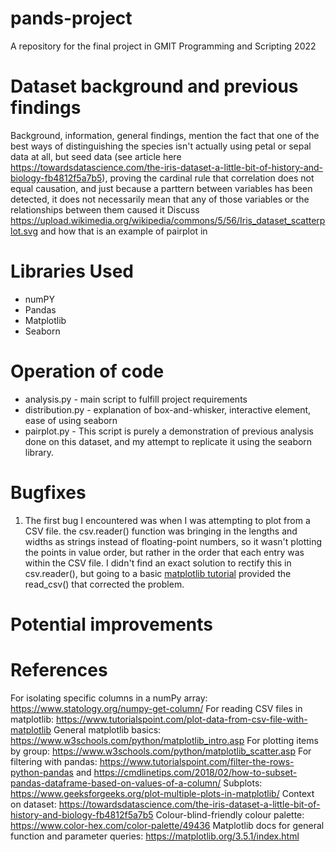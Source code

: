 # pands-project
A repository for the final project in GMIT Programming and Scripting 2022

# Dataset background and previous findings

Background, information, general findings, mention the fact that one of the best ways of distinguishing the species isn't actually using petal or sepal data at all, but seed data (see article here https://towardsdatascience.com/the-iris-dataset-a-little-bit-of-history-and-biology-fb4812f5a7b5), proving the cardinal rule that correlation does not equal causation, and just because a parttern between variables has been detected, it does not necessarily mean that any of those variables or the relationships between them caused it
Discuss https://upload.wikimedia.org/wikipedia/commons/5/56/Iris_dataset_scatterplot.svg and how that is an example of pairplot in 

# Libraries Used
- numPY
- Pandas
- Matplotlib
- Seaborn

# Operation of code
- analysis.py - main script to fulfill project requirements
- distribution.py - explanation of box-and-whisker, interactive element, ease of using seaborn
- pairplot.py - This script is purely a demonstration of previous analysis done on this dataset, and my attempt to replicate it using the seaborn library.

# Bugfixes
1. The first bug I encountered was when I was attempting to plot from a CSV file. the csv.reader() function was bringing in the lengths and widths as strings instead of floating-point numbers, so it wasn't plotting the points in value order, but rather in the order that each entry was within the CSV file. I didn't find an exact solution to rectify this in csv.reader(), but going to a basic [matplotlib tutorial](https://www.tutorialspoint.com/plot-data-from-csv-file-with-matplotlib) provided the read_csv() that corrected the problem.

# Potential improvements

# References

For isolating specific columns in a numPy array: https://www.statology.org/numpy-get-column/
For reading CSV files in matplotlib: https://www.tutorialspoint.com/plot-data-from-csv-file-with-matplotlib
General matplotlib basics: https://www.w3schools.com/python/matplotlib_intro.asp
For plotting items by group: https://www.w3schools.com/python/matplotlib_scatter.asp
For filtering with pandas: https://www.tutorialspoint.com/filter-the-rows-python-pandas and https://cmdlinetips.com/2018/02/how-to-subset-pandas-dataframe-based-on-values-of-a-column/
Subplots: https://www.geeksforgeeks.org/plot-multiple-plots-in-matplotlib/
Context on dataset: https://towardsdatascience.com/the-iris-dataset-a-little-bit-of-history-and-biology-fb4812f5a7b5
Colour-blind-friendly colour palette: https://www.color-hex.com/color-palette/49436
Matplotlib docs for general function and parameter queries: https://matplotlib.org/3.5.1/index.html